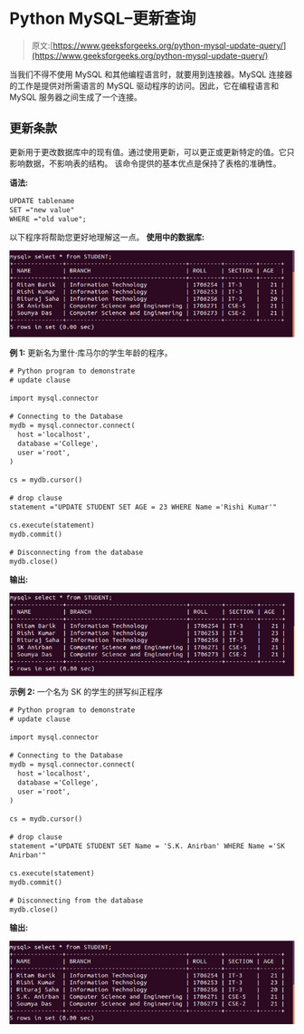 # Python MySQL–更新查询

> 原文:[https://www.geeksforgeeks.org/python-mysql-update-query/](https://www.geeksforgeeks.org/python-mysql-update-query/)

当我们不得不使用 MySQL 和其他编程语言时，就要用到连接器。MySQL 连接器的工作是提供对所需语言的 MySQL 驱动程序的访问。因此，它在编程语言和 MySQL 服务器之间生成了一个连接。

## 更新条款

更新用于更改数据库中的现有值。通过使用更新，可以更正或更新特定的值。它只影响数据，不影响表的结构。
该命令提供的基本优点是保持了表格的准确性。

**语法:**

```
UPDATE tablename
SET ="new value"
WHERE ="old value";

```

以下程序将帮助您更好地理解这一点。
**使用中的数据库:**

![python-mysql-update](img/992fbd9b1a8f8715281cb6b5a6e7667f.png)

**例 1:** 更新名为里什·库马尔的学生年龄的程序。

```
# Python program to demonstrate
# update clause

import mysql.connector

# Connecting to the Database
mydb = mysql.connector.connect(
  host ='localhost',
  database ='College',
  user ='root',
)

cs = mydb.cursor()

# drop clause
statement ="UPDATE STUDENT SET AGE = 23 WHERE Name ='Rishi Kumar'"

cs.execute(statement)
mydb.commit()

# Disconnecting from the database
mydb.close()
```

**输出:**

![python-mysql-update1](img/916fc593a01178c74f95b687c3cca40b.png)

**示例 2:** 一个名为 SK 的学生的拼写纠正程序

```
# Python program to demonstrate
# update clause

import mysql.connector

# Connecting to the Database
mydb = mysql.connector.connect(
  host ='localhost',
  database ='College',
  user ='root',
)

cs = mydb.cursor()

# drop clause
statement ="UPDATE STUDENT SET Name = 'S.K. Anirban' WHERE Name ='SK Anirban'"

cs.execute(statement)
mydb.commit()

# Disconnecting from the database
mydb.close()
```

**输出:**

![python-mysql-update2](img/3c2665cd2cb8e9666cd94a3635bf403c.png)